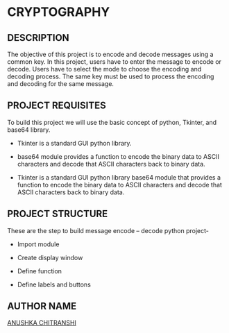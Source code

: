 # CRYPTOGRAPHY


## DESCRIPTION
The objective of this project is to encode and decode messages using a common key. In this project, users have to enter the message to encode or decode. Users have to select the mode to choose the encoding and decoding process. The same key must be used to process the encoding and decoding for the same message.


## PROJECT REQUISITES
To build this project we will use the basic concept of python, Tkinter, and base64 library.

- Tkinter is a standard GUI python library.

- base64 module provides a function to encode the binary data to ASCII characters and decode that ASCII characters back to binary data.

- Tkinter is a standard GUI python library base64 module that provides a function to encode the binary data to ASCII characters and decode that ASCII characters back to binary data.


## PROJECT STRUCTURE
These are the step to build message encode – decode python project-

- Import module


- Create display window

- Define function

- Define labels and buttons




## AUTHOR NAME
[ANUSHKA CHITRANSHI](https://github.com/codebuzzer01)
